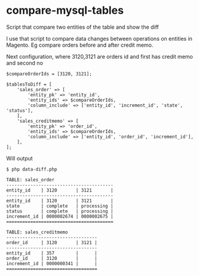 # compare-mysql-tables
Script that compare two entities of the table and show the diff

I use that script to compare data changes between operations on entities in Magento. Eg compare orders before and after credit memo.

Next configuration, where 3120,3121 are orders id and first has credit memo and second no 
```
$compareOrderIds = [3120, 3121];

$tablesToDiff = [
    'sales_order' => [
        'entity_pk' => 'entity_id',
        'entity_ids' => $compareOrderIds,
        'column_include' => ['entity_id', 'increment_id', 'state', 'status'],
    ],
    'sales_creditmemo' => [
        'entity_pk' => 'order_id',
        'entity_ids' => $compareOrderIds,
        'column_include' => ['entity_id', 'order_id', 'increment_id'],
    ],
];
```
Will output
```
$ php data-diff.php 

TABLE: sales_order
----------------------------------------
entity_id    | 3120       | 3121       |
----------------------------------------
entity_id    | 3120       | 3121       |
state        | complete   | processing |
status       | complete   | processing |
increment_id | 0000002674 | 0000002675 |
========================================

TABLE: sales_creditmemo
----------------------------------
order_id     | 3120       | 3121 |
----------------------------------
entity_id    | 357        |      |
order_id     | 3120       |      |
increment_id | 0000000341 |      |
==================================

```
